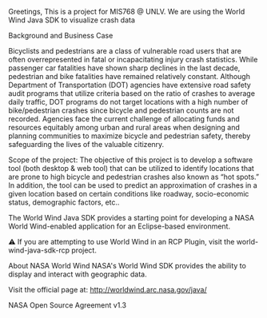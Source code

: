 Greetings,
This is a project for MIS768 @ UNLV. We are using the World Wind Java SDK to visualize crash data

Background and Business Case

Bicyclists and pedestrians are a class of vulnerable road users that are often overrepresented in fatal or incapacitating injury crash statistics. 
While passenger car fatalities have shown sharp declines in the last decade, pedestrian and bike fatalities have remained relatively constant. 
Although Department of Transportation (DOT) agencies have extensive road safety audit programs that utilize criteria based on the ratio of crashes to 
average daily traffic, DOT programs do not target locations with a high number of bike/pedestrian crashes since bicycle and pedestrian counts are not recorded. 
Agencies face the current challenge of allocating funds and resources equitably among urban and rural areas when designing and planning communities to maximize 
bicycle and pedestrian safety, thereby safeguarding the lives of the valuable citizenry.

Scope of the project:
The objective of this project is to develop a software tool (both desktop & web tool) that can be utilized to identify locations that are prone to 
high bicycle and pedestrian crashes also known as “hot spots.” In addition, the tool can be used to predict an approximation of crashes in a given 
location based on certain conditions like roadway, socio-economic status, demographic factors, etc..

The World Wind Java SDK provides a starting point for developing a NASA World Wind-enabled application for an Eclipse-based environment.

⚠️ If you are attempting to use World Wind in an RCP Plugin, visit the world-wind-java-sdk-rcp project.

About NASA World Wind
NASA's World Wind SDK provides the ability to display and interact with geographic data.

Visit the official page at: http://worldwind.arc.nasa.gov/java/

NASA Open Source Agreement v1.3
